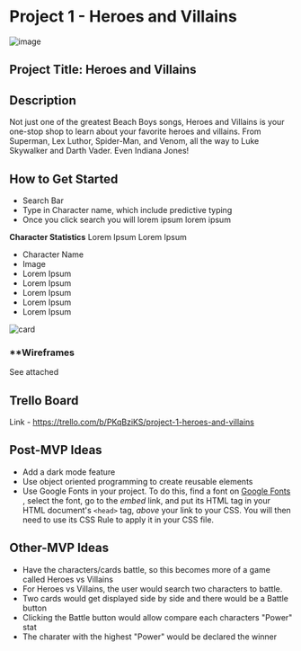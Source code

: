 # Project 1 -  Heroes and Villains

![image](http://www.philnyjaycees.org/uploads/7/4/5/4/7454972/heroes-and-villains_orig.jpeg)

## Project Title: Heroes and Villains

## Description
Not just one of the greatest Beach Boys songs, Heroes and Villains is your one-stop shop to learn about your favorite heroes and villains. From Superman, Lex Luthor, Spider-Man, and Venom, all the way to Luke Skywalker and Darth Vader. Even Indiana Jones!

## How to Get Started
- Search Bar
- Type in Character name, which include predictive typing
- Once you click search you will lorem ipsum lorem ipsum 

**Character Statistics**
Lorem Ipsum Lorem Ipsum 
- Character Name 
- Image
- Lorem Ipsum
- Lorem Ipsum
- Lorem Ipsum
- Lorem Ipsum
- Lorem Ipsum

![card](http://4.bp.blogspot.com/-TAI9vTxZCSE/VXNdWq9Q9uI/AAAAAAAACCA/D7PTMtbb1sA/s1600/Captain%2BAmerica%2B1990%2BCard.jpg)

### **Wireframes
See attached


## Trello Board
Link - https://trello.com/b/PKqBziKS/project-1-heroes-and-villains

## Post-MVP Ideas
- Add a dark mode feature
- Use object oriented programming to create reusable elements
- Use Google Fonts in your project. To do this, find a font on [Google Fonts](https://fonts.google.com/) , select the font, go to the *embed* link, and put its HTML tag in your HTML document's `<head>` tag, *above* your link to your CSS. You will then need to use its CSS Rule to apply it in your CSS file.

## Other-MVP Ideas
- Have the characters/cards battle, so this becomes more of a game called Heroes vs Villains
- For Heroes vs Villains, the user would search two characters to battle. 
- Two cards would get displayed side by side and there would be a Battle button
- Clicking the Battle button would allow compare each characters "Power" stat
- The charater with the highest "Power" would be declared the winner
